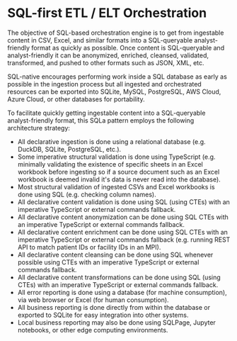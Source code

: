 # SQL-first ETL / ELT Orchestration

The objective of SQL-based orchestration engine is to get from ingestable
content in CSV, Excel, and similar formats into a SQL-queryable analyst-friendly
format as quickly as possible. Once content is SQL-queryable and
analyst-friendly it can be anonymized, enriched, cleansed, validated,
transformed, and pushed to other formats such as JSON, XML, etc.

SQL-native encourages performing work inside a SQL database as early as possible
in the ingestion process but all ingested and orchestrated resources can be
exported into SQLite, MySQL, PostgreSQL, AWS Cloud, Azure Cloud, or other
databases for portability.

To facilitate quickly getting ingestable content into a SQL-queryable
analyst-friendly format, this SQLa pattern employs the following architecture
strategy:

- All declarative ingestion is done using a relational database (e.g. DuckDB,
  SQLite, PostgreSQL, etc.).
- Some imperative structural validation is done using TypeScript (e.g. minimally
  validating the existence of specific sheets in an Excel workbook before
  ingesting so if a source document such as an Excel workbook is deemed invalid
  it's data is never read into the database).
- Most structural validation of ingested CSVs and Excel workbooks is done using
  SQL (e.g. checking column names).
- All declarative content validation is done using SQL (using CTEs) with an
  imperative TypeScript or external commands fallback.
- All declarative content anonymization can be done using SQL CTEs with an
  imperative TypeScript or external commands fallback.
- All declarative content enrichment can be done using SQL CTEs with an
  imperative TypeScript or external commands fallback (e.g. running REST API to
  match patient IDs or facility IDs in an MPI).
- All declarative content cleansing can be done using SQL whenever possible
  using CTEs with an imperative TypeScript or external commands fallback.
- All declarative content transformations can be done using SQL (using CTEs)
  with an imperative TypeScript or external commands fallback.
- All error reporting is done using a database (for machine consumption), via
  web browser or Excel (for human consumption).
- All business reporting is done directly from within the database or exported
  to SQLite for easy integration into other systems.
- Local business reporting may also be done using SQLPage, Jupyter notebooks, or
  other edge computing environments.
